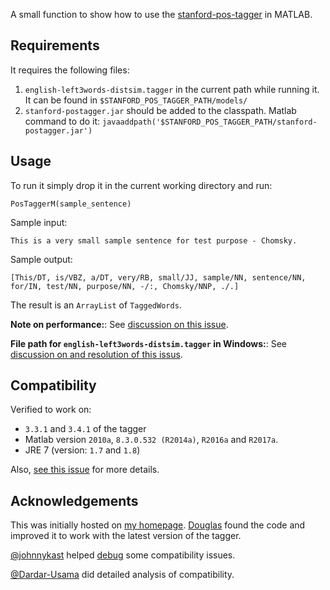 A small function to show how to use the [stanford-pos-tagger](http://nlp.stanford.edu/software/tagger.shtml) in MATLAB.

## Requirements

It requires the following files:

  1. `english-left3words-distsim.tagger` in the current path while running it. It can be found in `$STANFORD_POS_TAGGER_PATH/models/`
  2. `stanford-postagger.jar` should be added to the classpath.
     Matlab command to do it: `javaaddpath('$STANFORD_POS_TAGGER_PATH/stanford-postagger.jar')`

## Usage

To run it simply drop it in the current working directory and run:

    PosTaggerM(sample_sentence)

Sample input: 

    This is a very small sample sentence for test purpose - Chomsky.

Sample output: 

    [This/DT, is/VBZ, a/DT, very/RB, small/JJ, sample/NN, sentence/NN, for/IN, test/NN, purpose/NN, -/:, Chomsky/NNP, ./.]

The result is an `ArrayList` of `TaggedWords`.

**Note on performance:**: See [discussion on this issue](https://github.com/musically-ut/matlab-stanford-postagger/issues/1#issuecomment-275590128).

**File path for `english-left3words-distsim.tagger` in Windows:**: See [discussion on and resolution of this issus](https://github.com/musically-ut/matlab-stanford-postagger/issues/3).

## Compatibility

Verified to work on:

 - `3.3.1` and `3.4.1` of the tagger
 - Matlab version `2010a`, `8.3.0.532 (R2014a)`, `R2016a` and `R2017a`.
 - JRE 7 (version: `1.7` and `1.8`)
 
 Also, [see this issue](https://github.com/musically-ut/matlab-stanford-postagger/issues/4) for more details.

## Acknowledgements

This was initially hosted on [my homepage](http://utkarshu.in/PosTaggerM.m).
[Douglas](https://plus.google.com/u/2/116294795843827001984/posts) found the code
and improved it to work with the latest version of the tagger.

[@johnnykast](https://github.com/johnnykast) helped [debug](https://github.com/musically-ut/matlab-stanford-postagger/issues/1) some compatibility issues.

[@Dardar-Usama](https://github.com/Sardar-Usama) did detailed analysis of compatibility.

